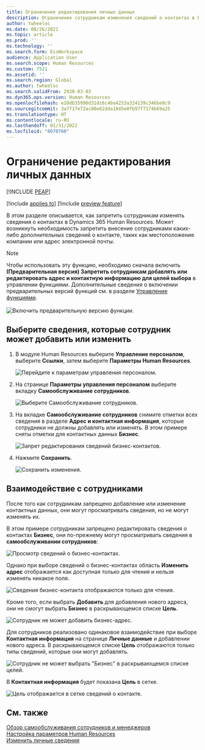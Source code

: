 ```yaml
---
title: Ограничение редактирования личных данных
description: Ограничение сотрудникам изменения сведений о контактах в Dynamics 365 Human Resources.
author: twheeloc
ms.date: 08/26/2021
ms.topic: article
ms.prod: ''
ms.technology: ''
ms.search.form: EssWorkspace
audience: Application User
ms.search.scope: Human Resources
ms.custom: 7521
ms.assetid: ''
ms.search.region: Global
ms.author: twheeloc
ms.search.validFrom: 2020-03-03
ms.dyn365.ops.version: Human Resources
ms.openlocfilehash: e10db35996d31dc6c40a4253a324139c346be8c9
ms.sourcegitcommit: 3a7f1fe72ac08e62dda1045e0fb97f7174b69a25
ms.translationtype: HT
ms.contentlocale: ru-RU
ms.lasthandoff: 01/31/2022
ms.locfileid: "8070760"
---
```

# <a name="restrict-editing-of-personal-information"></a>Ограничение редактирования личных данных


[!INCLUDE [PEAP](../includes/peap-2.md)]

[!include [applies to](../includes/applies-to-hr.md)]
[!include [preview feature](./includes/preview-feature.md)]

В этом разделе описывается, как запретить сотрудникам изменять сведения о контактах в Dynamics 365 Human Resources. Может возникнуть необходимость запретить внесение сотрудниками каких-либо дополнительных сведений о контакте, таких как местоположение компании или адрес электронной почты.

> [!NOTE]
> Чтобы использовать эту функцию, необходимо сначала включить **(Предварительная версия) Запретить сотрудникам добавлять или редактировать адрес и контактную информацию для целей выбора** в управлении функциями. Дополнительные сведения о включении предварительных версий функций см. в разделе [Управление функциями](hr-admin-manage-features.md).<br><br>![Включить предварительную версию функции.](./media/hr-employee-self-service-restrict-enable.png)

## <a name="choose-the-information-an-employee-can-add-or-edit"></a>Выберите сведения, которые сотрудник может добавить или изменить

1. В модуле Human Resources выберите **Управление персоналом**, выберите **Ссылки**, затем выберите **Параметры Human Resources**.

   ![Перейдите к параметрам управления персоналом.](./media/hr-employee-self-service-human-resources-parameters.png)

2. На странице **Параметры управления персоналом** выберите вкладку **Самообслуживание сотрудников**.

   ![Выберите Самообслуживание сотрудников.](./media/hr-employee-self-service-tab.png)

3. На вкладке **Самообслуживание сотрудников** снимите отметки всех сведения в разделе **Адрес и контактная информация**, которые сотрудники не должны добавлять или изменять. В этом примере сняты отметки для контактных данных **Бизнес**.

   ![Запрет редактирования сведений бизнес-контактов.](./media/hr-employee-self-service-restrict-business.png)

4. Нажмите **Сохранить**.

   ![Сохранить изменения.](./media/hr-employee-self-service-restrict-save.png)

## <a name="employee-experience"></a>Взаимодействие с сотрудниками

После того как сотрудникам запрещено добавление или изменение контактных данных, они могут просматривать сведения, но не могут изменять их.

В этом примере сотрудникам запрещено редактировать сведения о контактах **Бизнес**, они по-прежнему могут просматривать сведения в **самообслуживании сотрудников**:

![Просмотр сведений о бизнес-контактах.](./media/hr-employee-self-service-restrict-view.png)

Однако при выборе сведений о бизнес-контактах область **Изменить адрес** отображается как доступная только для чтения и нельзя изменять никакое поля.

![Сведения бизнес-контакта отображаются только для чтения.](./media/hr-employee-self-service-restrict-read-only.png)

Кроме того, если выбрать **Добавить** для добавления нового адреса, они не смогут выбрать **Бизнес** в раскрывающемся списке **Цель**.

![Сотрудник не может добавить бизнес-адрес.](./media/hr-employee-self-service-restrict-add.png)

Для сотрудников реализовано одинаковое взаимодействие при выборе **Контактная информация** на странице **Личные данные** и добавлении нового адреса. В раскрывающемся списке **Цель** отображаются только типы сведений, которые они могут добавлять. 

![Сотрудник не может выбрать "Бизнес" в раскрывающемся списке целей.](./media/hr-employee-self-service-restrict-purpose.png)

В **Контактная информация** будет показана **Цель** в сетке.

![Цель отображается в сетке сведений о контакте.](./media/hr-employee-self-service-restrict-purpose-grid.png)

## <a name="see-also"></a>См. также

[Обзор самообслуживания сотрудников и менеджеров](hr-employee-manager-self-service-overview.md)<br>
[Настройка параметров Human Resources](hr-setup-parameters.md)<br>
[Изменить личные сведения](hr-employee-manager-self-service-edit-personal-information.md)
